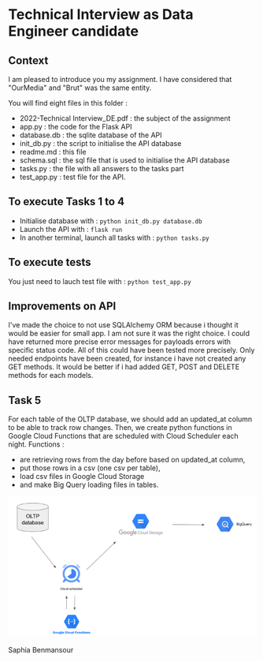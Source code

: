 # Technical Interview as Data Engineer candidate

## Context
I am pleased to introduce you my assignment.
I have considered that "OurMedia" and "Brut" was the same entity.

You will find eight files in this folder :
- 2022-Technical Interview_DE.pdf : the subject of the assignment
- app.py : the code for the Flask API
- database.db : the sqlite database of the API 
- init_db.py : the script to initialise the API database
- readme.md : this file 
- schema.sql : the sql file that is used to initialise the API database
- tasks.py : the file with all answers to the tasks part
- test_app.py : test file for the API.

## To execute Tasks 1 to 4
- Initialise database with :
`python init_db.py database.db`
- Launch the API with :
`flask run`
- In another terminal, launch all tasks with :
`python tasks.py`
## To execute tests
You just need to lauch test file with :
`python test_app.py`

## Improvements on API
I've made the choice to not use SQLAlchemy ORM because i thought it would be easier for small app.
I am not sure it was the right choice.
I could have returned more precise error messages for payloads errors with specific status code.
All of this could have been tested more precisely.
Only needed endpoints have been created, for instance i have not created any GET methods. 
It would be better if i had added GET, POST and DELETE methods for each models.



## Task 5
For each table of the OLTP database, we should add an updated_at column to be able to track row changes.
Then, we create python functions in Google Cloud Functions that are scheduled with Cloud Scheduler each night. 
Functions :
- are retrieving rows from the day before based on updated_at column,
- put those rows in a csv (one csv per table),
- load csv files in Google Cloud Storage
- and make Big Query loading files in tables.



![img.png](img.png)

Saphia Benmansour
